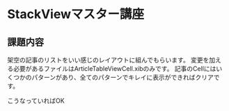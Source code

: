 # StackViewマスター講座

## 課題内容
架空の記事のリストをいい感じのレイアウトに組んでもらいます。
変更を加える必要があるファイルはArticleTableViewCell.xibのみです。
記事のCellにはいくつかのパターンがあり、全てのパターンでキレイに表示ができればクリアです。

こうなっていればOK

